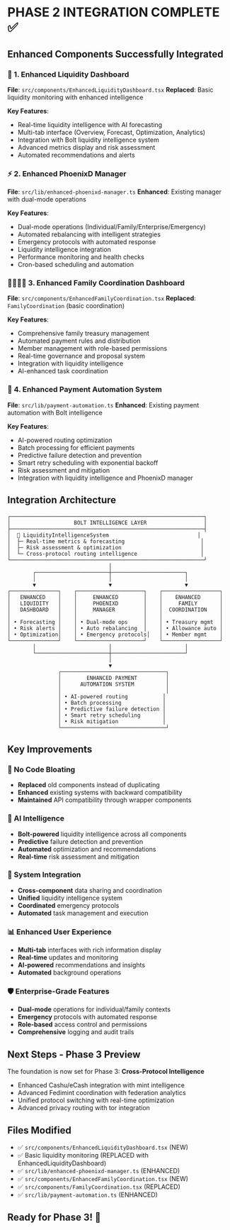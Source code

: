# PHASE 2 INTEGRATION COMPLETE ✅

## Enhanced Components Successfully Integrated

### 🧠 1. Enhanced Liquidity Dashboard

**File**: `src/components/EnhancedLiquidityDashboard.tsx`
**Replaced**: Basic liquidity monitoring with enhanced intelligence

**Key Features**:

- Real-time liquidity intelligence with AI forecasting
- Multi-tab interface (Overview, Forecast, Optimization, Analytics)
- Integration with Bolt liquidity intelligence system
- Advanced metrics display and risk assessment
- Automated recommendations and alerts

### ⚡ 2. Enhanced PhoenixD Manager

**File**: `src/lib/enhanced-phoenixd-manager.ts`
**Enhanced**: Existing manager with dual-mode operations

**Key Features**:

- Dual-mode operations (Individual/Family/Enterprise/Emergency)
- Automated rebalancing with intelligent strategies
- Emergency protocols with automated response
- Liquidity intelligence integration
- Performance monitoring and health checks
- Cron-based scheduling and automation

### 👨‍👩‍👧‍👦 3. Enhanced Family Coordination Dashboard

**File**: `src/components/EnhancedFamilyCoordination.tsx`
**Replaced**: `FamilyCoordination` (basic coordination)

**Key Features**:

- Comprehensive family treasury management
- Automated payment rules and distribution
- Member management with role-based permissions
- Real-time governance and proposal system
- Integration with liquidity intelligence
- AI-enhanced task coordination

### 🔄 4. Enhanced Payment Automation System

**File**: `src/lib/payment-automation.ts`
**Enhanced**: Existing payment automation with Bolt intelligence

**Key Features**:

- AI-powered routing optimization
- Batch processing for efficient payments
- Predictive failure detection and prevention
- Smart retry scheduling with exponential backoff
- Risk assessment and mitigation
- Integration with liquidity intelligence and PhoenixD manager

## Integration Architecture

```
┌─────────────────────────────────────────────────────────────┐
│                    BOLT INTELLIGENCE LAYER                  │
├─────────────────────────────────────────────────────────────┤
│  🧠 LiquidityIntelligenceSystem                            │
│  ├─ Real-time metrics & forecasting                        │
│  ├─ Risk assessment & optimization                         │
│  └─ Cross-protocol routing intelligence                    │
└─────────────────────────────────────────────────────────────┘
                                │
        ┌───────────────────────┼───────────────────────┐
        │                       │                       │
        ▼                       ▼                       ▼
┌───────────────┐    ┌─────────────────────┐    ┌──────────────────┐
│   ENHANCED    │    │     ENHANCED        │    │    ENHANCED      │
│   LIQUIDITY   │    │     PHOENIXD        │    │     FAMILY       │
│   DASHBOARD   │    │     MANAGER         │    │  COORDINATION    │
│               │    │                     │    │                  │
│ • Forecasting │    │ • Dual-mode ops     │    │ • Treasury mgmt  │
│ • Risk alerts │    │ • Auto rebalancing  │    │ • Allowance auto │
│ • Optimization│    │ • Emergency protocols│   │ • Member mgmt    │
└───────────────┘    └─────────────────────┘    └──────────────────┘
        │                       │                       │
        └───────────────────────┼───────────────────────┘
                                │
                                ▼
                ┌─────────────────────────────────┐
                │        ENHANCED PAYMENT         │
                │      AUTOMATION SYSTEM          │
                │                                 │
                │ • AI-powered routing           │
                │ • Batch processing             │
                │ • Predictive failure detection │
                │ • Smart retry scheduling       │
                │ • Risk mitigation              │
                └─────────────────────────────────┘
```

## Key Improvements

### 🎯 No Code Bloating

- **Replaced** old components instead of duplicating
- **Enhanced** existing systems with backward compatibility
- **Maintained** API compatibility through wrapper components

### 🧠 AI Intelligence

- **Bolt-powered** liquidity intelligence across all components
- **Predictive** failure detection and prevention
- **Automated** optimization and recommendations
- **Real-time** risk assessment and mitigation

### 🔄 System Integration

- **Cross-component** data sharing and coordination
- **Unified** liquidity intelligence system
- **Coordinated** emergency protocols
- **Automated** task management and execution

### 📊 Enhanced User Experience

- **Multi-tab** interfaces with rich information display
- **Real-time** updates and monitoring
- **AI-powered** recommendations and insights
- **Automated** background operations

### 🛡️ Enterprise-Grade Features

- **Dual-mode** operations for individual/family contexts
- **Emergency** protocols with automated response
- **Role-based** access control and permissions
- **Comprehensive** logging and audit trails

## Next Steps - Phase 3 Preview

The foundation is now set for Phase 3: **Cross-Protocol Intelligence**

- Enhanced Cashu/eCash integration with mint intelligence
- Advanced Fedimint coordination with federation analytics
- Unified protocol switching with real-time optimization
- Advanced privacy routing with tor integration

## Files Modified

- ✅ `src/components/EnhancedLiquidityDashboard.tsx` (NEW)
- ✅ Basic liquidity monitoring (REPLACED with EnhancedLiquidityDashboard)
- ✅ `src/lib/enhanced-phoenixd-manager.ts` (ENHANCED)
- ✅ `src/components/EnhancedFamilyCoordination.tsx` (NEW)
- ✅ `src/components/FamilyCoordination.tsx` (REPLACED)
- ✅ `src/lib/payment-automation.ts` (ENHANCED)

## Ready for Phase 3! 🚀
